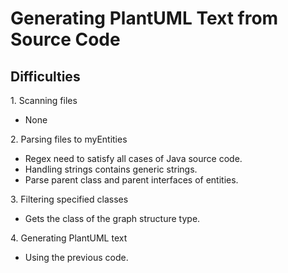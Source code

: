 # Generating PlantUML Text from Source Code

## Difficulties

1\. Scanning files

- None

2\. Parsing files to myEntities

- Regex need to satisfy all cases of Java source code.
- Handling strings contains generic strings.
- Parse parent class and parent interfaces of entities.

3\. Filtering specified classes

- Gets the class of the graph structure type.

4\. Generating PlantUML text

- Using the previous code.
